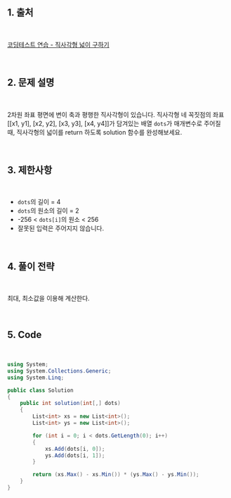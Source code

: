 ## 1. 출처

<br>

[코딩테스트 연습 - 직사각형 넓이 구하기](https://school.programmers.co.kr/learn/courses/30/lessons/120860)

<br>

## 2. 문제 설명

<br>

2차원 좌표 평면에 변이 축과 평행한 직사각형이 있습니다. 직사각형 네 꼭짓점의 좌표 \[[x1, y1], [x2, y2], [x3, y3], [x4, y4]]가 담겨있는 배열 `dots`가 매개변수로 주어질 때, 직사각형의 넓이를 return 하도록 solution 함수를 완성해보세요.

<br>

## 3. 제한사항

<br>

- `dots`의 길이 = 4
- `dots`의 원소의 길이 = 2
- -256 < `dots[i]`의 원소 < 256
- 잘못된 입력은 주어지지 않습니다.

<br>

## 4. 풀이 전략

<br>
 
최대, 최소값을 이용해 계산한다.

<br>

## 5. Code

<br>

```cs
using System;
using System.Collections.Generic;
using System.Linq;

public class Solution
{
    public int solution(int[,] dots)
    {
        List<int> xs = new List<int>();
        List<int> ys = new List<int>();

        for (int i = 0; i < dots.GetLength(0); i++)
        {
            xs.Add(dots[i, 0]);
            ys.Add(dots[i, 1]);
        }

        return (xs.Max() - xs.Min()) * (ys.Max() - ys.Min());
    }
}
```